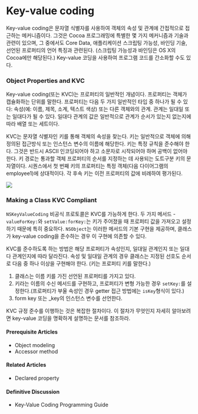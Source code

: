 # Key-value coding

Key-value coding은 문자열 식별자를 사용하여 객체의 속성 및 관계에 간접적으로 접근하는 메커니즘이다. 그것은 Cocoa 프로그래밍에 특별한 몇 가지 메커니즘과 기술과 관련이 있으며, 그 중에서도 Core Data, 애플리케이션 스크립팅 가능성, 바인딩 기술, 선언된 프로퍼티의 언어 특징과 관련된다. \(스크립팅 가능성과 바인딩은 OS X의 Cocoa에만 해당된다.\) Key-value 코딩을 사용하여 프로그램 코드를 간소화할 수도 있다.

### Object Properties and KVC

Key-value coding\(또는 KVC\)는 프로퍼티의 일반적인 개념이다. 프로퍼티는 객체가 캡슐화하는 단위를 말한다. 프로퍼티는 다음 두 가지 일반적인 타입 중 하나가 될 수 있다: 속성\(예: 이름, 제목, 소계, 텍스트 색상\) 또는 다른 객체와의 관계. 관계는 일대일 또는 일대다가 될 수 있다. 일대다 관계의 값은 일반적으로 관계가 순서가 있는지 없는지에 따라 배열 또는 세트이다.

KVC는 문자열 식별자인 키를 통해 객체의 속성을 찾는다. 키는 일반적으로 객체에 의해 정의된 접근방식 또는 인스턴스 변수의 이름에 해당한다. 키는 특정 규칙을 준수해야 한다. 그것은 반드시 ASCII 인코딩되어야 하고 소문자로 시작되어야 하며 공백이 없어야 한다. 키 경로는 통과할 객체 프로퍼티의 순서를 지정하는 데 사용되는 도트구분 키의 문자열이다. 시퀀스에서 첫 번째 키의 프로퍼티는 특정 객체\(다음 다이어그램의 employee1\)에 상대적이다. 각 후속 키는 이전 프로퍼티의 값에 비례하여 평가된다.

![](file:///Users/BLU/TIL/iOS/Cocoa-Core-Competencies/Images/key_value_coding_2x.png?lastModify=1572840913)

### Making a Class KVC Compliant

`NSKeyValueCoding` 비공식 프로토콜은 KVC를 가능하게 한다. 두 가지 메서드 - `valueForKey:`와 `setValue:forKey:`는 키가 주어졌을 때 프로퍼티 값을 가져오고 설정하기 때문에 특히 중요하다. `NSObject`는 이러한 메서드의 기본 구현을 제공하며, 클래스가 key-value coding을 준수하는 경우 이 구현에 의존할 수 있다.

KVC를 준수하도록 하는 방법은 해당 프로퍼티가 속성인지, 일대일 관계인지 또는 일대다 관계인지에 따라 달라진다. 속성 및 일대일 관계의 경우 클래스는 지정된 선호도 순서로 다음 중 하나 이상을 구현해야 한다. \(키는 프로퍼티 키를 말한다.\)

1. 클래스는 이름 키를 가진 선언된 프로퍼티를 가지고 있다.
2. 키라는 이름의 수신 메서드를 구현하고, 프로퍼티가 변형 가능한 경우 `setKey:`를 설정한다.\(프로퍼티가 부울 속성인 경우 getter 접근 방법에는 `isKey`형식이 있다.\)
3. form key 또는 \_key의 인스턴스 변수를 선언한다.

KVC 규정 준수를 이행하는 것은 복잡한 절차이다. 이 절차가 무엇인지 자세히 알아보려면 key-value 코딩을 명확하게 설명하는 문서를 참조하라.

#### Prerequisite Articles

* Object modeling
* Accessor method

#### Related Articles

* Declared property

#### Definitive Discussion

* Key-Value Coding Programming Guide

